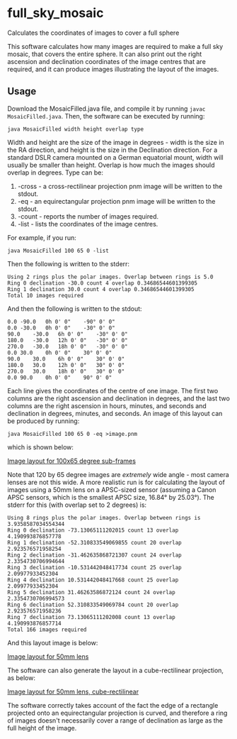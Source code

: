 # full_sky_mosaic
Calculates the coordinates of images to cover a full sphere

This software calculates how many images are required to make a full sky mosaic, that covers the entire sphere.
It can also print out the right ascension and declination coordinates of the image centres that are required, and it can produce images illustrating the layout of the images.

## Usage
Download the MosaicFilled.java file, and compile it by running `javac MosaicFilled.java`. Then, the software can be executed by running:
```
java MosaicFilled width height overlap type
```
Width and height are the size of the image in degrees - width is the size in the RA direction, and height is the size in the Declination direction.
For a standard DSLR camera mounted on a German equatorial mount, width will usually be smaller than height.
Overlap is how much the images should overlap in degrees.
Type can be:
1. -cross - a cross-rectilinear projection pnm image will be written to the stdout.
2. -eq - an equirectangular projection pnm image will be written to the stdout.
3. -count - reports the number of images required.
4. -list - lists the coordinates of the image centres.

For example, if you run:
```
java MosaicFilled 100 65 0 -list
```
Then the following is written to the stderr:
```
Using 2 rings plus the polar images. Overlap between rings is 5.0
Ring 0 declination -30.0 count 4 overlap 0.34686544601399305
Ring 1 declination 30.0 count 4 overlap 0.34686544601399305
Total 10 images required
```
And then the following is written to the stdout:
```
0.0	-90.0	0h 0' 0"	-90° 0' 0"
0.0	-30.0	0h 0' 0"	-30° 0' 0"
90.0	-30.0	6h 0' 0"	-30° 0' 0"
180.0	-30.0	12h 0' 0"	-30° 0' 0"
270.0	-30.0	18h 0' 0"	-30° 0' 0"
0.0	30.0	0h 0' 0"	30° 0' 0"
90.0	30.0	6h 0' 0"	30° 0' 0"
180.0	30.0	12h 0' 0"	30° 0' 0"
270.0	30.0	18h 0' 0"	30° 0' 0"
0.0	90.0	0h 0' 0"	90° 0' 0"
```
Each line gives the coordinates of the centre of one image. The first two columns are the right ascension and declination in degrees, and the last two columns are the right ascension in hours, minutes, and seconds and declination in degrees, minutes, and seconds.
An image of this layout can be produced by running:
```
java MosaicFilled 100 65 0 -eq >image.pnm
```
which is shown below:

[Image layout for 100x65 degree sub-frames](100x65_eq.png)

Note that 120 by 65 degree images are *extremely* wide angle - most camera lenses are not this wide. A more realistic run is for calculating the layout of images using a 50mm lens on a APSC-sized sensor (assuming a Canon APSC sensors, which is the smallest APSC size, 16.84° by 25.03°). The stderr for this (with overlap set to 2 degrees) is:
```
Using 8 rings plus the polar images. Overlap between rings is 3.9358587034554344
Ring 0 declination -73.13065111202015 count 13 overlap 4.190993876857778
Ring 1 declination -52.310833549069855 count 20 overlap 2.923576571958254
Ring 2 declination -31.462635868721307 count 24 overlap 2.3354730706994644
Ring 3 declination -10.531442048417734 count 25 overlap 2.09977933452304
Ring 4 declination 10.531442048417668 count 25 overlap 2.09977933452304
Ring 5 declination 31.46263586872124 count 24 overlap 2.3354730706994573
Ring 6 declination 52.310833549069784 count 20 overlap 2.923576571958236
Ring 7 declination 73.13065111202008 count 13 overlap 4.190993876857714
Total 166 images required
```
And this layout image is below:

[Image layout for 50mm lens](50mm_2deg_apsc_eq.png)

The software can also generate the layout in a cube-rectilinear projection, as below:

[Image layout for 50mm lens, cube-rectilinear](50mm_2deg_apsc_cross.png)

The software correctly takes account of the fact the edge of a rectangle projected onto an equirectangular projection is curved, and therefore a ring of images doesn't necessarily cover a range of declination as large as the full height of the image.
